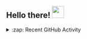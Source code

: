 ## Hello there! <img src="https://media.giphy.com/media/hvRJCLFzcasrR4ia7z/giphy.gif" width="32px">

<details>
  <summary>:zap: Recent GitHub Activity</summary>
  
<!--START_SECTION:activity-->
  
<!--END_SECTION:activity-->

<!--
**imTCA/imTCA** is a ✨ _special_ ✨ repository because its `README.md` (this file) appears on your GitHub profile.

Here are some ideas to get you started:

- 🔭 I’m currently working on ...
- 🌱 I’m currently learning ...
- 👯 I’m looking to collaborate on ...
- 🤔 I’m looking for help with ...
- 💬 Ask me about ...
- 📫 How to reach me: ...
- 😄 Pronouns: ...
- ⚡ Fun fact: ...
-->
